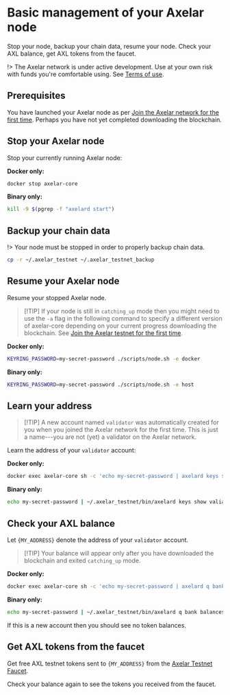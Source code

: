 # Basic management of your Axelar node

Stop your node, backup your chain data, resume your node.  Check your AXL balance, get AXL tokens from the faucet.

!> The Axelar network is under active development.  Use at your own risk with funds you're comfortable using.  See [Terms of use](/terms-of-use).

## Prerequisites

You have launched your Axelar node as per [Join the Axelar network for the first time](join.md).  Perhaps you have not yet completed downloading the blockchain.

## Stop your Axelar node

Stop your currently running Axelar node:

**Docker only:**
```bash
docker stop axelar-core
```

**Binary only:**
```bash
kill -9 $(pgrep -f "axelard start")
```

## Backup your chain data

!> Your node must be stopped in order to properly backup chain data.

```bash
cp -r ~/.axelar_testnet ~/.axelar_testnet_backup
```

## Resume your Axelar node

Resume your stopped Axelar node.

> [!TIP] If your node is still in `catching_up` mode then you might need to use the `-a` flag in the following command to specify a different version of axelar-core depending on your current progress downloading the blockchain.  See [Join the Axelar testnet for the first time](join.md).

**Docker only:**
```bash
KEYRING_PASSWORD=my-secret-password ./scripts/node.sh -e docker
```

**Binary only:**
```bash
KEYRING_PASSWORD=my-secret-password ./scripts/node.sh -e host
```

## Learn your address

> [!TIP] A new account named `validator` was automatically created for you when you joined the Axelar network for the first time.  This is just a name---you are not (yet) a validator on the Axelar network.

Learn the address of your `validator` account:

**Docker only:**
```bash
docker exec axelar-core sh -c 'echo my-secret-password | axelard keys show validator -a'
```

**Binary only:**
```bash
echo my-secret-password | ~/.axelar_testnet/bin/axelard keys show valiator -a --home ~/.axelar_testnet/.core
```

## Check your AXL balance

Let `{MY_ADDRESS}` denote the address of your `validator` account.

> [!TIP] Your balance will appear only after you have downloaded the blockchain and exited `catching_up` mode.

**Docker only:**
```bash
docker exec axelar-core sh -c 'echo my-secret-password | axelard q bank balances {MY_ADDRESS}'
```

**Binary only:**
```bash
echo my-secret-password | ~/.axelar_testnet/bin/axelard q bank balances {MY_ADDRESS} --home ~/.axelar_testnet/.core
```

If this is a new account then you should see no token balances.

## Get AXL tokens from the faucet

Get free AXL testnet tokens sent to `{MY_ADDRESS}` from the [Axelar Testnet Faucet](https://faucet.testnet.axelar.dev/).

Check your balance again to see the tokens you received from the faucet.
